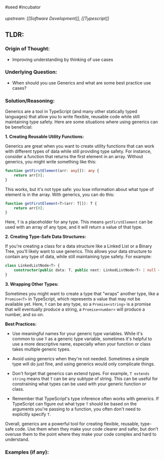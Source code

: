 #seed #incubator 
###### upstream: [[Software Development]], [[Typescript]]

## TLDR: 


### Origin of Thought:
- Improving understanding by thinking of use cases 

### Underlying Question: 
- When should you use Generics and what are some best practice use cases? 

### Solution/Reasoning: 
Generics are a tool in TypeScript (and many other statically typed languages) that allow you to write flexible, reusable code while still maintaining type safety. Here are some situations where using generics can be beneficial:

**1. Creating Reusable Utility Functions:**

Generics are great when you want to create utility functions that can work with different types of data while still providing type safety. For instance, consider a function that returns the first element in an array. Without generics, you might write something like this:

```ts
function getFirstElement(arr: any[]): any {   
	return arr[0]; 
}
```

This works, but it's not type safe: you lose information about what type of element is in the array. With generics, you can do this:


```ts
function getFirstElement<T>(arr: T[]): T {   
	return arr[0]; 
}
```

Here, `T` is a placeholder for any type. This means `getFirstElement` can be used with an array of any type, and it will return a value of that type.

**2. Creating Type-Safe Data Structures:**

If you're creating a class for a data structure like a Linked List or a Binary Tree, you'll likely want to use generics. This allows your data structure to contain any type of data, while still maintaining type safety. For example:


```ts
class LinkedListNode<T> {   
	constructor(public data: T, public next: LinkedListNode<T> | null = null) {} 
}
```

**3. Wrapping Other Types:**

Sometimes you might want to create a type that "wraps" another type, like a `Promise<T>` in TypeScript, which represents a value that may not be available yet. Here, `T` can be any type, so a `Promise<string>` is a promise that will eventually produce a string, a `Promise<number>` will produce a number, and so on.

**Best Practices:**

-   Use meaningful names for your generic type variables. While it's common to use `T` as a generic type variable, sometimes it's helpful to use a more descriptive name, especially when your function or class takes multiple generic types.
    
-   Avoid using generics when they're not needed. Sometimes a simple type will do just fine, and using generics would only complicate things.
    
-   Don't forget that generics can extend types. For example, `T extends string` means that `T` can be any subtype of string. This can be useful for constraining what types can be used with your generic function or class.
    
-   Remember that TypeScript's type inference often works with generics. If TypeScript can figure out what type `T` should be based on the arguments you're passing to a function, you often don't need to explicitly specify `T`.
    

Overall, generics are a powerful tool for creating flexible, reusable, type-safe code. Use them when they make your code clearer and safer, but don't overuse them to the point where they make your code complex and hard to understand.

### Examples (if any): 

